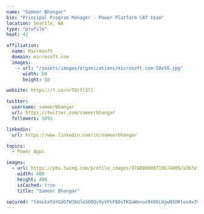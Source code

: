 ```yaml
---
name: "Sameer Bhangar"
bio: "Principal Program Manager - Power Platform CAT team"
location: Seattle, WA
type: "profile"
heat: 42

affiliation:
  name: Microsoft
  domain: microsoft.com
  images:
    - url: "/assets/images/organizations/microsoft.com-50x50.jpg"
      width: 50
      height: 50

website: https://t.co/nrTQtfl3ll

twitter:
  username: sameerbhangar
  url: https://twitter.com/sameerbhangar
  followers: 1091

linkedin:
  url: https://www.linkedin.com/in/sameerbhangar

topics:
  - Power Apps

images:
  - url: https://pbs.twimg.com/profile_images/378800000719674009/a36fe7ddfab1778b76e5793772e43798_400x400.jpeg
    width: 400
    height: 400
    isCached: true
    title: "Sameer Bhangar"

secured: "f4mikxYaYGdGTW3bUle500Qv9yVFhFB8sTKGaWn+uo9X08LUgwN50Rtun4x3VcDJ7lYBYUS92LnRJtrtguNOSQX6r876Idmgrfjvvj88CqOLeuBw+4NcKlz+A0z675swj3RLFAyvsvuVhh5sDKHwbKaCVYJI93SntmSTk8AQFqWKYB/SerI05jhVeegEPn7JSrQtR4KjIPMuCB2zMAXQu+2/FyWRwLnScYaThAwDcTRFiJjDJLcVV02LPq9vCGH2x6f/hzwj70POPbEWmIQWCIiF5/slCkPENW9BuViocwZkXG2Lh/xQ6XmExQJaVTZ0FYBsTfWmQSi2q21rku6Gai0b1MCYblddQV5+AIPb7P5BBTRy0fwcUuPEHlTPwbRMO7B1WQxICOeGxd53X9dbsUvwPqFPC04Pmxr/FSrv/mA=;t+EPwVnTsvWBGZIrSG5CUQ=="
---
```


